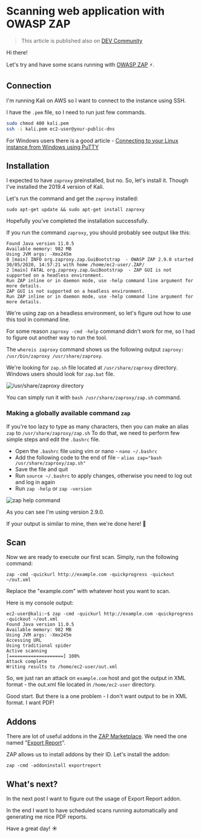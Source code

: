 # Scanning web application with OWASP ZAP

> This article is published also on [DEV Community](https://dev.to/c0d3b0t/scanning-web-application-with-owasp-zap-3gkn)

Hi there!

Let's try and have some scans running with [OWASP ZAP](https://owasp.org/www-project-zap/) :zap:.

## Connection

I'm running Kali on AWS so I want to connect to the instance using SSH.

I have the `.pem` file, so I need to run just few commands.

```bash
sudo chmod 400 kali.pem
ssh -i kali.pem ec2-user@your-public-dns
```

For Windows users there is a good article - [Connecting to your Linux instance from Windows using PuTTY](https://docs.aws.amazon.com/AWSEC2/latest/UserGuide/putty.html)

## Installation
I expected to have `zaproxy` preinstalled, but no. So, let's install it. Though I've installed the 2019.4 version of Kali.

Let's run the command and get the `zaproxy` installed: 

`sudo apt-get update && sudo apt-get install zaproxy`

Hopefully you've completed the installation successfully.

If you run the command `zaproxy`, you should probably see output like this:

```
Found Java version 11.0.5
Available memory: 982 MB
Using JVM args: -Xmx245m
0 [main] INFO org.zaproxy.zap.GuiBootstrap  - OWASP ZAP 2.9.0 started 30/05/2020, 14:57:21 with home /home/ec2-user/.ZAP/
2 [main] FATAL org.zaproxy.zap.GuiBootstrap  - ZAP GUI is not supported on a headless environment.
Run ZAP inline or in daemon mode, use -help command line argument for more details.
ZAP GUI is not supported on a headless environment.
Run ZAP inline or in daemon mode, use -help command line argument for more details.
```

We're using zap on a headless environment, so let's figure out how to use this tool in command line.

For some reason `zaproxy -cmd -help` command didn't work for me, so I had to figure out another way to run the tool.

The `whereis zaproxy` command shows us the following output `zaproxy: /usr/bin/zaproxy /usr/share/zaproxy`. 

We're looking for `zap.sh` file located at `/usr/share/zaproxy` directory. Windows users should look for `zap.bat` file.

![/usr/share/zaproxy directory](https://dev-to-uploads.s3.amazonaws.com/i/2eth2y0biq6337w1c4ic.png)

You can simply run it with `bash /usr/share/zaproxy/zap.sh` command.

### Making a globally available command `zap`

If you're too lazy to type as many characters, then you can make an alias `zap` to `/usr/share/zaproxy/zap.sh`
To do that, we need to perform few simple steps and edit the `.bashrc` file.

- Open the `.bashrc` file using vim or nano - `nano ~/.bashrc`
- Add the following code to the end of file - `alias zap="bash /usr/share/zaproxy/zap.sh"`
- Save the file and quit
- Run `source ~/.bashrc` to apply changes, otherwise you need to log out and log in again
- Run `zap -help` or `zap -version`

![zap help command](https://dev-to-uploads.s3.amazonaws.com/i/l9iyuf812odhooz0vqau.png)

As you can see I'm using version 2.9.0.

If your output is similar to mine, then we're done here! :rocket:

## Scan

Now we are ready to execute our first scan. Simply, run the following command:

`zap -cmd -quickurl http://example.com -quickprogress -quickout ~/out.xml`

Replace the "example.com" with whatever host you want to scan.

Here is my console output:
```
ec2-user@kali:~$ zap -cmd -quickurl http://example.com -quickprogress -quickout ~/out.xml
Found Java version 11.0.5
Available memory: 982 MB
Using JVM args: -Xmx245m
Accessing URL
Using traditional spider
Active scanning
[====================] 100% 
Attack complete
Writing results to /home/ec2-user/out.xml
```

So, we just ran an attack on `example.com` host and got the output in XML format - the out.xml file located in `/home/ec2-user` directory.

Good start. But there is a one problem - I don't want output to be in XML format. I want PDF! 

## Addons

There are lot of useful addons in the [ZAP Marketplace](https://www.zaproxy.org/addons/). We need the one named "[Export Report](https://www.zaproxy.org/docs/desktop/addons/export-report/)".

ZAP allows us to install addons by their ID. Let's install the addon:

`zap -cmd -addoninstall exportreport`

## What's next?

In the next post I want to figure out the usage of Export Report addon. 

In the end I want to have scheduled scans running automatically and generating me nice PDF reports.

Have a great day! :sunny:
